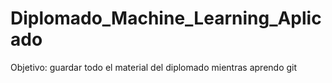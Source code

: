 # Diplomado_Machine_Learning_Aplicado
Objetivo: guardar todo el material del diplomado mientras aprendo git
